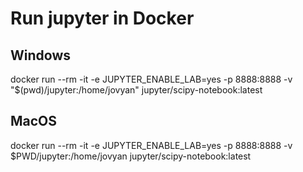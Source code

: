 # Run jupyter in Docker
## Windows
docker run --rm -it -e JUPYTER_ENABLE_LAB=yes -p 8888:8888 -v "$(pwd)/jupyter:/home/jovyan" jupyter/scipy-notebook:latest

## MacOS
docker run --rm -it -e JUPYTER_ENABLE_LAB=yes -p 8888:8888 -v $PWD/jupyter:/home/jovyan jupyter/scipy-notebook:latest
